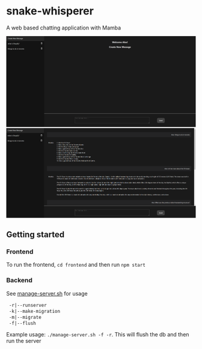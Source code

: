 # snake-whisperer
A web based chatting application with Mamba

![img.png](imgs/new-chat.png)
![img.png](imgs/existing-chat.png)

## Getting started
### Frontend
To run the frontend, `cd frontend` and then run `npm start`

### Backend 
See [manage-server.sh](./manage-server.sh) for usage

```shell
 -r|--runserver
 -k|--make-migration
 -m|--migrate
 -f|--flush
```

Example usage: `./manage-server.sh -f -r`. This will flush the db and then run the server